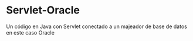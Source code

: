 Servlet-Oracle
==============

Un código en Java con Servlet conectado a un majeador de base de datos en este caso Oracle
